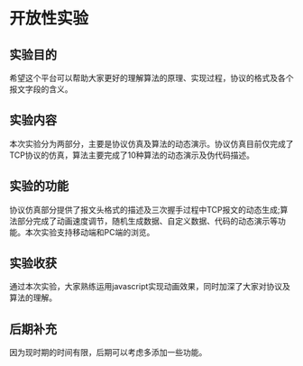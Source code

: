 # 开放性实验

## 实验目的 
希望这个平台可以帮助大家更好的理解算法的原理、实现过程，协议的格式及各个报文字段的含义。

## 实验内容 
本次实验分为两部分，主要是协议仿真及算法的动态演示。协议仿真目前仅完成了TCP协议的仿真，算法主要完成了10种算法的动态演示及伪代码描述。

## 实验的功能 
协议仿真部分提供了报文头格式的描述及三次握手过程中TCP报文的动态生成;算法部分完成了动画速度调节，随机生成数据、自定义数据、代码的动态演示等功能。本次实验支持移动端和PC端的浏览。

## 实验收获 
通过本次实验，大家熟练运用javascript实现动画效果，同时加深了大家对协议及算法的理解。

## 后期补充 
因为现时期的时间有限，后期可以考虑多添加一些功能。


